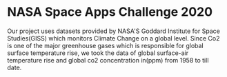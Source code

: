 # NASA Space Apps Challenge 2020
Our project uses datasets provided by NASA'S Goddard Institute for Space Studies(GISS) which monitors Climate Change on a global level. Since Co2 is one of the major greenhouse gases which is responsible for global surface temperature rise, we took the data of global surface-air temperature rise and global co2 concentration in(ppm) from 1958 to till date.
